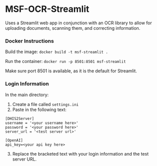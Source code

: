 # MSF-OCR-Streamlit

Uses a Streamlit web app in conjunction with an OCR library to allow for uploading documents, scanning them, and correcting information.

### Docker Instructions

Build the image: `docker build -t msf-streamlit .`

Run the container: `docker run -p 8501:8501 msf-streamlit`

Make sure port 8501 is available, as it is the default for Streamlit.

### Login Information

In the main directory:
1. Create a file called `settings.ini`
2. Paste in the following text: 
```
[DHIS2Server]
username = '<your username here>'
password = '<your password here>'
server_url = '<test server url>'

[OpenAI]
api_key=<your api key here>
```
3. Replace the bracketed text with your login information and the test server URL.
